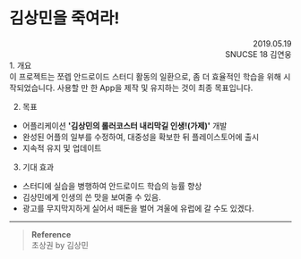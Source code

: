 김상민을 죽여라!
==============
<div style="text-align: right"> 2019.05.19 </div>
<div style="text-align: right"> SNUCSE 18 김연웅 </div>
1. 개요<br>
이 프로젝트는 쪼렙 안드로이드 스터디 활동의 일환으로, 좀 더 효율적인 학습을 위해 시작되었습니다. 사용할 만 한 App을 제작 및 유지하는 것이 최종 목표입니다.

2. 목표<br>
 - 어플리케이션 **'김상민의 롤러코스터 내리막길 인생!(가제)'** 개발
 - 완성된 어플의 일부를 수정하여, 대중성을 확보한 뒤 플레이스토어에 출시   
 - 지속적 유지 및 업데이트
 
3. 기대 효과<br>
 - 스터디에 실습을 병행하여 안드로이드 학습의 능률 향상
 - 김상민에게 인생의 쓴 맛을 보여줄 수 있음.
 - 광고를 무지막지하게 실어서 떼돈을 벌어 겨울에 유럽에 갈 수도 있겠다.


-------------------------------------------------------------

 > **Reference<br>**
  초상권 by 김상민
